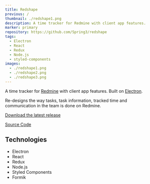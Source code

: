 ```yaml
---
title: Redshape
previous: /
thumbnail: ./redshape1.png
description: A time tracker for Redmine with client app features.
marker: primary
repository: https://github.com/Spring3/redshape
tags: 
  - Electron
  - React
  - Redux
  - Node.js
  - styled-components
images:
  - ./redshape1.png
  - ./redshape2.png
  - ./redshape3.png
---
```


A time tracker for [Redmine](https://www.redmine.org) with client app features. Built on [Electron](https://github.com/electron/electron).

Re-designs the way tasks, task information, tracked time and communication in the team is done on Redmine.

[Download the latest release](https://github.com/Spring3/redshape/releases/)

[Source Code](https://github.com/Spring3/redshape)

## Technologies
- Electron
- React
- Redux
- Node.js
- Styled Components
- Formik


